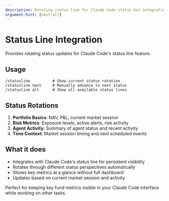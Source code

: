 ```yaml
---
description: Rotating status line for Claude Code status bar integration
argument-hint: [next|all]
---
```


# Status Line Integration

Provides rotating status updates for Claude Code's status line feature.

## Usage
```
/statusline          # Show current status rotation
/statusline next     # Manually advance to next status  
/statusline all      # Show all available status lines
```

## Status Rotations
1. **Portfolio Basics**: NAV, P&L, current market session
2. **Risk Metrics**: Exposure levels, active alerts, risk activity
3. **Agent Activity**: Summary of agent status and recent activity  
4. **Time Context**: Market session timing and next scheduled events

## What it does
- Integrates with Claude Code's status line for persistent visibility
- Rotates through different status perspectives automatically
- Shows key metrics at a glance without full dashboard
- Updates based on current market session and activity

Perfect for keeping key fund metrics visible in your Claude Code interface while working on other tasks.